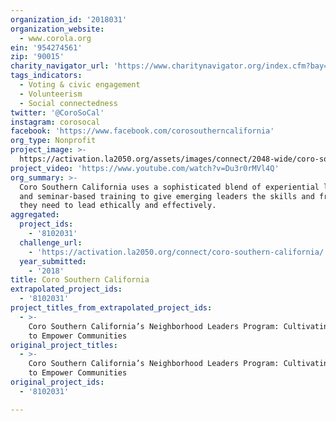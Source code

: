```yaml
---
organization_id: '2018031'
organization_website:
  - www.corola.org
ein: '954274561'
zip: '90015'
charity_navigator_url: 'https://www.charitynavigator.org/index.cfm?bay=search.profile&ein=954274561'
tags_indicators:
  - Voting & civic engagement
  - Volunteerism
  - Social connectedness
twitter: '@CoroSoCal'
instagram: corosocal
facebook: 'https://www.facebook.com/corosoutherncalifornia'
org_type: Nonprofit
project_image: >-
  https://activation.la2050.org/assets/images/connect/2048-wide/coro-southern-california.jpg
project_video: 'https://www.youtube.com/watch?v=Du3r0rMVl4Q'
org_summary: >-
  Coro Southern California uses a sophisticated blend of experiential learning
  and seminar-based training to give emerging leaders the skills and frameworks
  they need to lead ethically and effectively.
aggregated:
  project_ids:
    - '8102031'
  challenge_url:
    - 'https://activation.la2050.org/connect/coro-southern-california/'
  year_submitted:
    - '2018'
title: Coro Southern California
extrapolated_project_ids:
  - '8102031'
project_titles_from_extrapolated_project_ids:
  - >-
    Coro Southern California’s Neighborhood Leaders Program: Cultivating Leaders
    to Empower Communities
original_project_titles:
  - >-
    Coro Southern California’s Neighborhood Leaders Program: Cultivating Leaders
    to Empower Communities
original_project_ids:
  - '8102031'

---
```

